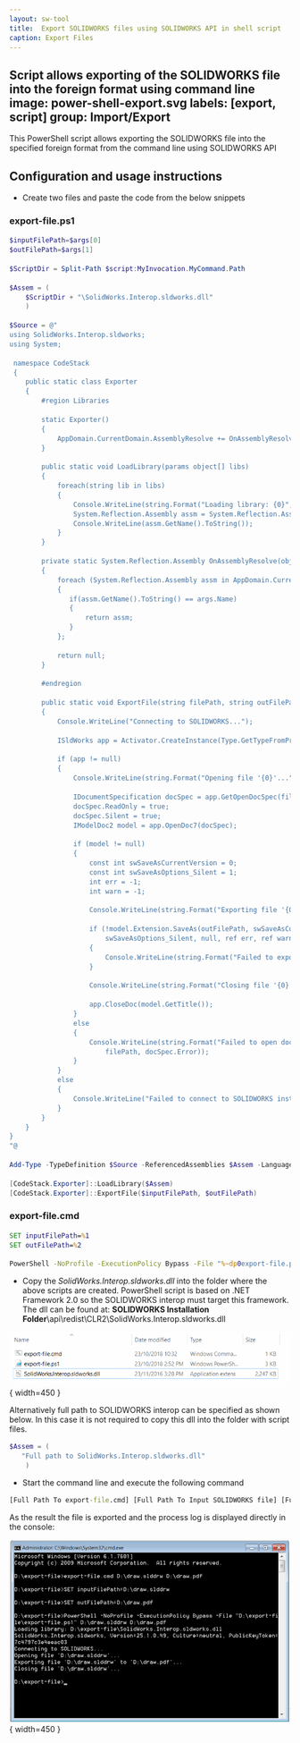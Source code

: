 ```yaml
---
layout: sw-tool
title:  Export SOLIDWORKS files using SOLIDWORKS API in shell script
caption: Export Files
---
```

 Script allows exporting of the SOLIDWORKS file into the foreign format using command line
image: power-shell-export.svg
labels: [export, script]
group: Import/Export
---
This PowerShell script allows exporting the SOLIDWORKS file into the specified foreign format from the command line using SOLIDWORKS API

## Configuration and usage instructions

* Create two files and paste the code from the below snippets

### export-file.ps1
~~~ ps1
$inputFilePath=$args[0]
$outFilePath=$args[1]

$ScriptDir = Split-Path $script:MyInvocation.MyCommand.Path

$Assem = ( 
    $ScriptDir + "\SolidWorks.Interop.sldworks.dll"
    ) 
    
$Source = @"
using SolidWorks.Interop.sldworks;
using System;

 namespace CodeStack
 {
    public static class Exporter
    {
        #region Libraries
        
        static Exporter()
        {
            AppDomain.CurrentDomain.AssemblyResolve += OnAssemblyResolve;
        }

        public static void LoadLibrary(params object[] libs)
        {
            foreach(string lib in libs)
            {
                Console.WriteLine(string.Format("Loading library: {0}", lib));
                System.Reflection.Assembly assm = System.Reflection.Assembly.LoadFrom(lib);
                Console.WriteLine(assm.GetName().ToString());
            }
        }
        
        private static System.Reflection.Assembly OnAssemblyResolve(object sender, ResolveEventArgs args)
        {
            foreach (System.Reflection.Assembly assm in AppDomain.CurrentDomain.GetAssemblies())
            {
               if(assm.GetName().ToString() == args.Name)
               {
                   return assm;
               }
            };
            
            return null;
        }
        
        #endregion
        
        public static void ExportFile(string filePath, string outFilePath)
        {
            Console.WriteLine("Connecting to SOLIDWORKS...");

            ISldWorks app = Activator.CreateInstance(Type.GetTypeFromProgID("SldWorks.Application")) as ISldWorks;

            if (app != null)
            {
                Console.WriteLine(string.Format("Opening file '{0}'...", filePath));

                IDocumentSpecification docSpec = app.GetOpenDocSpec(filePath) as IDocumentSpecification;
                docSpec.ReadOnly = true;
                docSpec.Silent = true;
                IModelDoc2 model = app.OpenDoc7(docSpec);

                if (model != null)
                {
                    const int swSaveAsCurrentVersion = 0;
                    const int swSaveAsOptions_Silent = 1;
                    int err = -1;
                    int warn = -1;

                    Console.WriteLine(string.Format("Exporting file '{0}' to '{1}'...", filePath, outFilePath));

                    if (!model.Extension.SaveAs(outFilePath, swSaveAsCurrentVersion,
                        swSaveAsOptions_Silent, null, ref err, ref warn))
                    {
                        Console.WriteLine(string.Format("Failed to export '{0}' to '{1}'. Error code: {2}", filePath, outFilePath, err));
                    }

                    Console.WriteLine(string.Format("Closing file '{0}'...", filePath));

                    app.CloseDoc(model.GetTitle());
                }
                else
                {
                    Console.WriteLine(string.Format("Failed to open document: '{0}'. Error code: {1}",
                        filePath, docSpec.Error));
                }
            }
            else
            {
                Console.WriteLine("Failed to connect to SOLIDWORKS instance");
            }
        }
    }
}
"@
 
Add-Type -TypeDefinition $Source -ReferencedAssemblies $Assem -Language CSharp
 
[CodeStack.Exporter]::LoadLibrary($Assem)
[CodeStack.Exporter]::ExportFile($inputFilePath, $outFilePath)
~~~



### export-file.cmd
~~~ cmd
SET inputFilePath=%1
SET outFilePath=%2

PowerShell -NoProfile -ExecutionPolicy Bypass -File "%~dp0export-file.ps1" %inputFilePath% %outFilePath%
~~~



* Copy the *SolidWorks.Interop.sldworks.dll* into the folder where the above scripts are created. PowerShell script is based on .NET Framework 2.0 so the SOLIDWORKS interop must target this framework. The dll can be found at: **SOLIDWORKS Installation Folder**\api\redist\CLR2\SolidWorks.Interop.sldworks.dll

![Script data files in the folder](script-folder.png){ width=450 }

Alternatively full path to SOLIDWORKS interop can be specified as shown below. In this case it is not required to copy this dll into the folder with script files.

~~~ ps1
$Assem = ( 
   "Full path to SolidWorks.Interop.sldworks.dll"
    ) 
~~~

* Start the command line and execute the following command

~~~ bat
[Full Path To export-file.cmd] [Full Path To Input SOLIDWORKS file] [Full Path to output file and extension]
~~~

As the result the file is exported and the process log is displayed directly in the console:

![Messages in console reporting the progress and the result of exporting](export-file-result-console.png){ width=450 }